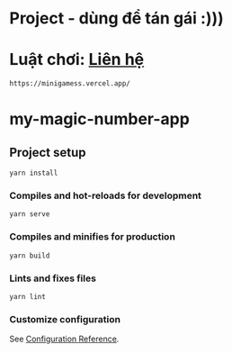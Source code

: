 # Project - dùng để tán gái :)))
# Luật chơi: [Liên hệ](https://www.facebook.com/AkiraGosho1703/)
```
https://minigamess.vercel.app/
```
# my-magic-number-app

## Project setup
```
yarn install
```

### Compiles and hot-reloads for development
```
yarn serve
```

### Compiles and minifies for production
```
yarn build
```

### Lints and fixes files
```
yarn lint
```

### Customize configuration
See [Configuration Reference](https://cli.vuejs.org/config/).

